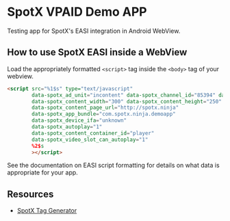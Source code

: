 # SpotX VPAID Demo APP
Testing app for SpotX's EASI integration in Android WebView.


## How to use SpotX EASI inside a WebView

Load the appropriately formatted `<script>` tag inside the `<body>` tag of your webview.

```html
<script src="%1$s" type="text/javascript"
        data-spotx_ad_unit="incontent" data-spotx_channel_id="85394" data-spotx_content_type="game"
        data-spotx_content_width="300" data-spotx_content_height="250"
        data-spotx_content_page_url="http://spotx.ninja"
        data-spotx_app_bundle="com.spotx.ninja.demoapp"
        data-spotx_device_ifa="unknown"
        data-spotx_autoplay="1"
        data-spotx_content_container_id="player"
        data-spotx_video_slot_can_autoplay="1"
        %2$s
        ></script>
```

See the documentation on EASI script formatting for details on what data is appropriate for your app.

## Resources

* [SpotX Tag Generator](https://www.spotxchange.com/tag-generator/)
